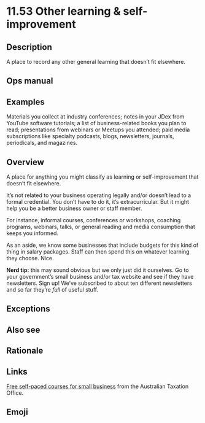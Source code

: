 # 11.53 Other learning & self-improvement

## Description

A place to record any other general learning that doesn’t fit elsewhere.

## Ops manual

## Examples

Materials you collect at industry conferences; notes in your JDex from YouTube software tutorials; a list of business-related books you plan to read; presentations from webinars or Meetups you attended; paid media subscriptions like specialty podcasts, blogs, newsletters, journals, periodicals, and magazines.

## Overview

A place for anything you might classify as learning or self-improvement that doesn’t fit elsewhere.

It’s not related to your business operating legally and/or doesn’t lead to a formal credential. You don’t have to do it, it’s extracurricular. But it might help you be a better business owner or staff member.

For instance, informal courses, conferences or workshops, coaching programs, webinars, talks, or general reading and media consumption that keeps you informed.

As an aside, we know some businesses that include budgets for this kind of thing in salary packages. Staff can then spend this on whatever learning they choose. Nice.

**Nerd tip:** this may sound obvious but we only just did it ourselves. Go to your government’s small business and/or tax website and see if they have newsletters. Sign up! We’ve subscribed to about ten different newsletters and so far they’re _full_ of useful stuff.

## Exceptions

## Also see

## Rationale

## Links

[Free self-paced courses for small business](https://smallbusiness.taxsuperandyou.gov.au/) from the Australian Taxation Office.

## Emoji
